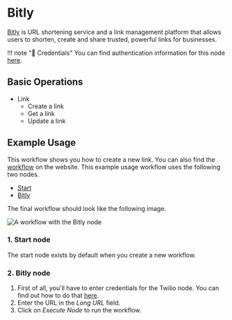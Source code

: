 # Bitly

[Bitly](https://bitly.com/) is URL shortening service and a link management platform that allows users to shorten, create and share trusted, powerful links for businesses.

!!! note "🔑 Credentials"
    You can find authentication information for this node [here](/workflow/integrations/credentials/bitly/).


## Basic Operations

* Link
    * Create a link
    * Get a link
    * Update a link

## Example Usage

This workflow shows you how to create a new link. You can also find the [workflow](https://n8n.io/workflows/442) on the website. This example usage workflow uses the following two nodes.
- [Start](/workflow/integrations/core-nodes/workflow-nodes-base.start/)
- [Bitly]()

The final workflow should look like the following image.

![A workflow with the Bitly node](/_images/integrations/nodes/bitly/workflow.png)

### 1. Start node

The start node exists by default when you create a new workflow.

### 2. Bitly node

1. First of all, you'll have to enter credentials for the Twilio node. You can find out how to do that [here](/workflow/integrations/credentials/bitly/).
2. Enter the URL in the *Long URL* field.
3. Click on *Execute Node* to run the workflow.
